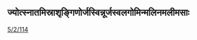 ## ज्योत्स्नातमिस्राशृङ्गिणोर्जस्विन्नूर्जस्वलगोमिन्मलिनमलीमसाः 
 [5/2/114](https://ashtadhyayi.com/sutraani/5/2/114)